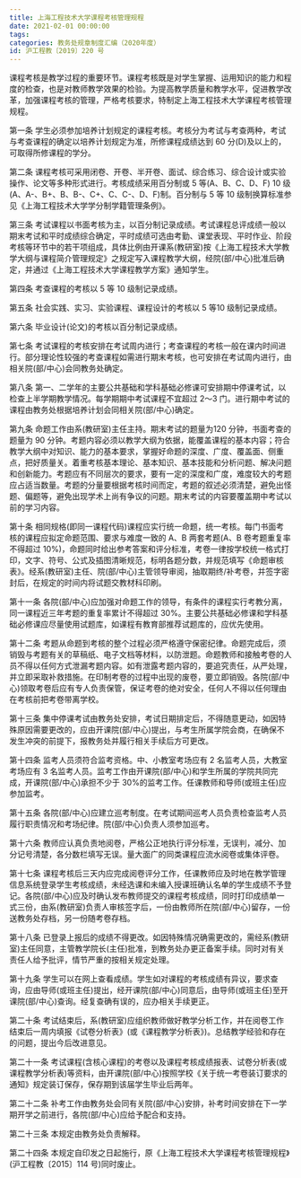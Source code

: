 ```yaml
---
title: 上海工程技术大学课程考核管理规程
date: 2021-02-01 00:00:00
tags: 
categories: 教务处规章制度汇编（2020年度）
id: 沪工程教〔2019〕220 号
---
```


课程考核是教学过程的重要环节。课程考核既是对学生掌握、运用知识的能力和程度的检查，也是对教师教学效果的检验。为提高教学质量和教学水平，促进教学改革，加强课程考核的管理，严格考核要求，特制定上海工程技术大学课程考核管理规程。

第一条 学生必须参加培养计划规定的课程考核。考核分为考试与考查两种，考试与考查课程的确定以培养计划规定为准，所修课程成绩达到 60 分(D)及以上的，可取得所修课程的学分。

第二条 课程考核可采用闭卷、开卷、半开卷、面试、综合练习、综合设计或实验操作、论文等多种形式进行。考核成绩采用百分制或 5 等(A、B、C、D、F) 10 级(A、A-、B+、B、B-、C+、C、C-、D、F)制。百分制与 5 等 10 级制换算标准参见《上海工程技术大学学分制学籍管理条例》。

第三条 考试课程以书面考核为主，以百分制记录成绩。考试课程总评成绩一般以期末考试和平时成绩综合确定，平时成绩可选由考勤、课堂表现、平时作业、阶段考核等环节中的若干项组成，具体比例由开课系(教研室)按《上海工程技术大学教学大纲与课程简介管理规定》之规定写入课程教学大纲，经院(部/中心)批准后确定，并通过《上海工程技术大学课程教学方案》通知学生。

第四条 考查课程的考核以 5 等 10 级制记录成绩。

第五条 社会实践、实习、实验课程、课程设计的考核以 5 等10 级制记录成绩。

第六条 毕业设计(论文)的考核以百分制记录成绩。

第七条 考试课程的考核安排在考试周内进行；考查课程的考核一般在课内时间进行。部分理论性较强的考查课程如需进行期末考核，也可安排在考试周内进行，由相关院(部/中心)会同教务处确定。

第八条 第一、二学年的主要公共基础和学科基础必修课可安排期中停课考试，以检查上半学期教学情况。每学期期中考试课程不宜超过 2～3 门。进行期中考试的课程由教务处根据培养计划会同相关院(部/中心)确定。

第九条 命题工作由系(教研室)主任主持。期末考试的题量为120 分钟，书面考查的题量为 90 分钟。考题内容必须以教学大纲为依据，能覆盖课程的基本内容；符合教学大纲中对知识、能力的基本要求，掌握好命题的深度、广度、覆盖面、侧重点，把好质量关。着重考核基本理论、基本知识、基本技能和分析问题、解决问题和创新能力。考题应有不同层次的要求，要有一定的深度和广度，难度较大的考题应占适当数量。考题的分量要根据考核时间而定，考题的叙述必须清楚，避免出怪题、偏题等，避免出现学术上尚有争议的问题。期末考试的内容要覆盖期中考试以前的学习内容。

第十条 相同规格(即同一课程代码)课程应实行统一命题，统一考核。每门书面考核的课程应拟定命题范围、要求与难度一致的 A、B 两套考题(A、B 卷考题重复率不得超过 10%)，命题同时给出参考答案和评分标准，考卷一律按学校统一格式打印，文字、符号、公式及插图清晰规范，标明各题分数，并规范填写《命题审核表》。经系(教研室)主任、院(部/中心)主管领导审阅，抽取期终/补考卷，并签字密封后，在规定的时间内将试题交教材科印刷。

第十一条 各院(部/中心)应加强对命题工作的领导，有条件的课程实行考教分离，同一课程近三年考题的重复率累计不得超过 30%。主要公共基础必修课和学科基础必修课应尽量使用试题库，如课程有教育部推荐试题库的，应优先使用。

第十二条 考题从命题到考核的整个过程必须严格遵守保密纪律。命题完成后，须销毁与考题有关的草稿纸、电子文档等材料，以防泄题。命题教师和接触考卷的人员不得以任何方式泄漏考题内容。如有泄露考题内容的，要追究责任，从严处理，并立即采取补救措施。在印制考卷的过程中出现的废卷，要立即销毁。各院(部/中心)领取考卷后应有专人负责保管，保证考卷的绝对安全，任何人不得以任何理由在考核前把考卷带离学校。

第十三条 集中停课考试由教务处安排，考试日期排定后，不得随意更动，如因特殊原因需要更改的，应由开课院(部/中心)提出，与考生所属学院会商，在确保不发生冲突的前提下，报教务处并履行相关手续后方可更改。

第十四条 监考人员须符合监考资格。中、小教室考场应有 2 名监考人员，大教室考场应有 3 名监考人员。监考工作由开课院(部/中心)和学生所属的学院共同完成，开课院(部/中心)承担不少于 30%的监考工作。任课教师和导师(或班主任)应参加监考。

第十五条 各院(部/中心)应建立巡考制度。在考试期间巡考人员负责检查监考人员履行职责情况和考场纪律。院(部/中心)负责人须参加巡考。

第十六条 教师应认真负责地阅卷，严格公正地执行评分标准，无误判，减分、加分记号清楚，各分数栏填写无误。量大面广的同类课程应流水阅卷或集体评卷。

第十七条 课程考核后三天内应完成阅卷评分工作，任课教师应及时地在教学管理信息系统登录学生考核成绩，未经选课和未编入授课班确认名单的学生成绩不予登记。各院(部/中心)应及时确认发布教师提交的课程考核成绩，同时打印成绩单一式三份，由系(教研室)负责人审核签字后，一份由教师所在院(部/中心)留存，一份送教务处存档，另一份随考卷存档。

第十八条 已登录上报后的成绩不得更改。如因特殊情况确需更改的，需经系(教研室)主任同意，主管教学院长(主任)批准，到教务处办更正备案手续。同时对有关责任人给予批评，情节严重的按相关规定处理。

第十九条 学生可以在网上查看成绩。学生如对课程的考核成绩有异议，要求查询，应由导师(或班主任)提出，经开课院(部/中心)同意后，由导师(或班主任)至开课院(部/中心)查询。经复查确有误的，应办相关手续更正。

第二十条 考试结束后，系(教研室)应组织教师做好教学分析工作，并在阅卷工作结束后一周内填报《试卷分析表》(或《课程教学分析表》)。总结教学经验和存在的问题，提出今后改进意见。

第二十一条 考试课程(含核心课程)的考卷以及课程考核成绩报表、试卷分析表(或课程教学分析表)等资料，由开课院(部/中心)按照学校《关于统一考卷装订要求的通知》规定装订保存，保存期到该届学生毕业后两年。

第二十二条 补考工作由教务处会同有关院(部/中心)安排，补考时间安排在下一学期开学之前进行，各院(部/中心)应给予配合和支持。

第二十三条 本规定由教务处负责解释。

第二十四条 本规定自印发之日起施行，原《上海工程技术大学课程考核管理规程》(沪工程教〔2015〕114 号)同时废止。
